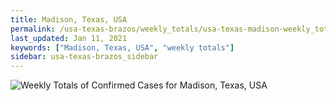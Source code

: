 ```yaml
---
title: Madison, Texas, USA
permalink: /usa-texas-brazos/weekly_totals/usa-texas-madison-weekly_totals.html
last_updated: Jan 11, 2021
keywords: ["Madison, Texas, USA", "weekly totals"]
sidebar: usa-texas-brazos_sidebar
---
```


![Weekly Totals of Confirmed Cases for Madison, Texas, USA](/covid_tracker/images/graphs/usa-texas-madison-weekly_totals_graph.png)
